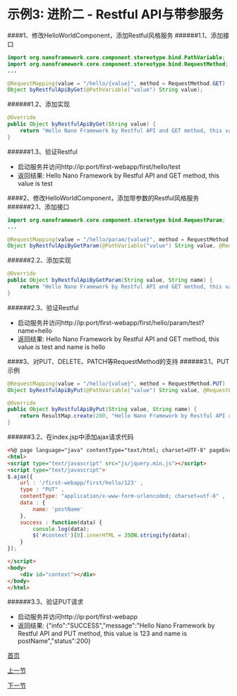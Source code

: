 示例3: 进阶二 - Restful API与带参服务
====

####1、修改HelloWorldComponent，添加Restful风格服务
######1.1、添加接口
```java
import org.nanoframework.core.component.stereotype.bind.PathVariable;
import org.nanoframework.core.component.stereotype.bind.RequestMethod;
...

@RequestMapping(value = "/hello/{value}", method = RequestMethod.GET)
Object byRestfulApiByGet(@PathVariable("value") String value);
```

######1.2、添加实现
```java
@Override
public Object byRestfulApiByGet(String value) {
	return "Hello Nano Framework by Restful API and GET method, this value is " + value;
}
```

######1.3、验证Restful
* 启动服务并访问http://ip:port/first-webapp/first/hello/test
* 返回结果: Hello Nano Framework by Restful API and GET method, this value is test

####2、修改HelloWorldComponent，添加带参数的Restful风格服务
######2.1、添加接口
```java
import org.nanoframework.core.component.stereotype.bind.RequestParam;
...

@RequestMapping(value = "/hello/param/{value}", method = RequestMethod.GET)
Object byRestfulApiByGetParam(@PathVariable("value") String value, @RequestParam(name = "name") String name);
```

######2.2、添加实现
```java
@Override
public Object byRestfulApiByGetParam(String value, String name) {
	return "Hello Nano Framework by Restful API and GET method, this value is " + value + " and name is " + name;
}
```
######2.3、验证Restful
* 启动服务并访问http://ip:port/first-webapp/first/hello/param/test?name=hello
* 返回结果: Hello Nano Framework by Restful API and GET method, this value is test and name is hello

####3、对PUT、DELETE、PATCH等RequestMethod的支持
######3.1、PUT示例
```java
@RequestMapping(value = "/hello/{value}", method = RequestMethod.PUT)
Object byRestfulApiByPut(@PathVariable("value") String value, @RequestParam(name = "name") String name);
```
```java
@Override
public Object byRestfulApiByPut(String value, String name) {
	return ResultMap.create(200, "Hello Nano Framework by Restful API and PUT method, this value is " + value + " and name is " + name, "SUCCESS");
}
```
######3.2、在index.jsp中添加ajax请求代码
```html
<%@ page language="java" contentType="text/html; charset=UTF-8" pageEncoding="UTF-8"%>
<html>
<script type="text/javascript" src="js/jquery.min.js"></script>
<script type="text/javascript">
$.ajax({
	url : '/first-webapp/first/hello/123' , 
	type : "PUT" ,
	contentType: "application/x-www-form-urlencoded; charset=utf-8" , 
	data : {
		name: 'postName'
	},
	success : function(data) {
		console.log(data);
		$('#context')[0].innerHTML = JSON.stringify(data);
	}
});

</script>
<body>
	<div id="context"></div>
</body>
</html>
```

######3.3、验证PUT请求
* 启动服务并访问http://ip:port/first-webapp
* 返回结果: {"info":"SUCCESS","message":"Hello Nano Framework by Restful API and PUT method, this value is 123 and name is postName","status":200}


[首页](https://github.com/nano-projects/nano-framework/blob/master/README.md)

[上一节](examples-01.md)

[下一节](examples-03.md)
